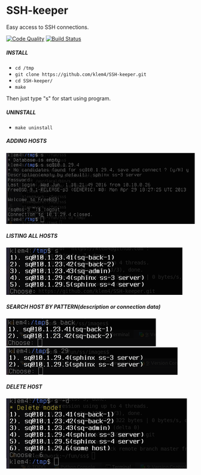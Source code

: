 # SSH-keeper
Easy access to SSH connections.

[![Code Quality](https://scrutinizer-ci.com/g/klem4/SSH-keeper/badges/quality-score.png?b=master)](https://scrutinizer-ci.com/g/klem4/SSH-keeper/?branch=master)
[![Build Status](https://travis-ci.org/klem4/SSH-keeper.svg?branch=master)](https://travis-ci.org/klem4/SSH-keeper)

##### INSTALL
* `cd /tmp`
* `git clone https://github.com/klem4/SSH-keeper.git`
* `cd SSH-keeper/`
* `make`

Then just type "s" for start using program.

##### UNINSTALL
* `make uninstall`

##### ADDING HOSTS
![Adding hosts](images/add.png?raw=true "Adding hosts")

##### LISTING ALL HOSTS
![Listing hosts](images/list.png?raw=true "Listing hosts")

##### SEARCH HOST BY PATTERN(description or connection data)
![Search hosts](images/search1.png?raw=true "Search hosts")
![Search hosts](images/search2.png?raw=true "Search hosts")

##### DELETE HOST
![Delete hosts](images/delete.png?raw=true "Delete host")
